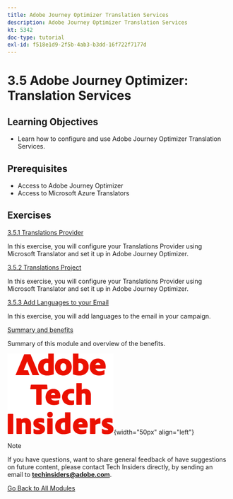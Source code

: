 ```yaml
---
title: Adobe Journey Optimizer Translation Services
description: Adobe Journey Optimizer Translation Services
kt: 5342
doc-type: tutorial
exl-id: f518e1d9-2f5b-4ab3-b3dd-16f722f7177d
---
```

# 3.5 Adobe Journey Optimizer: Translation Services 

## Learning Objectives

- Learn how to configure and use Adobe Journey Optimizer Translation Services.

## Prerequisites

- Access to Adobe Journey Optimizer
- Access to Microsoft Azure Translators

## Exercises

[3.5.1 Translations Provider](./ex1.md)

In this exercise, you will configure your Translations Provider using Microsoft Translator and set it up in Adobe Journey Optimizer.

[3.5.2 Translations Project](./ex2.md)

In this exercise, you will configure your Translations Provider using Microsoft Translator and set it up in Adobe Journey Optimizer.

[3.5.3 Add Languages to your Email](./ex3.md)

In this exercise, you will add languages to the email in your campaign.

[Summary and benefits](./summary.md)

Summary of this module and overview of the benefits.

![Tech Insiders](./../../../assets/images/techinsiders.png){width="50px" align="left"}

>[!NOTE]
>
>If you have questions, want to share general feedback of have suggestions on future content, please contact Tech Insiders directly, by sending an email to **techinsiders@adobe.com**.

[Go Back to All Modules](../../../overview.md)
